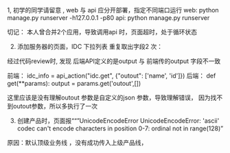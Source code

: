 1, 初学的同学请留意 , web 与 api 应分开部署，指定不同端口运行
 web: python manage.py runserver -h127.0.0.1 -p80
 api: python manage.py runserver 

 切记： 本人曾合并2个应用，导致调用api 时，页面超时，处于循环状态

2. 添加服务器的页面，IDC 下拉列表 重复取出字段2 次：

 经过代码review时, 发现 后端API定义的是output  与 前端传的output 字段不一致
 
 前端：
 idc_info = api_action("idc.get", {"outout": ['name', 'id']}) 
 后端：
 def get(**params):
    output = params.get('outout',[])

 这里应该是没有理解outout 参数是自定义的json 参数，导致理解错误，
 因为找不到outout参数，所以多执行了一次


3. 创建产品时，页面报““”UnicodeEncodeError
UnicodeEncodeError: 'ascii' codec can't encode characters in position 0-7: ordinal not in range(128)”


原因：默认顶级业务线 ，没有成功传入上级产品线，

